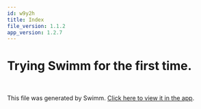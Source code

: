 ```yaml
---
id: w9y2h
title: Index
file_version: 1.1.2
app_version: 1.2.7
---
```


# Trying Swimm for the first time.

<br/>

This file was generated by Swimm. [Click here to view it in the app](https://app.swimm.io/repos/Z2l0aHViJTNBJTNBdjIlM0ElM0FkYXJrbWF0dGVyMTg=/docs/w9y2h).
